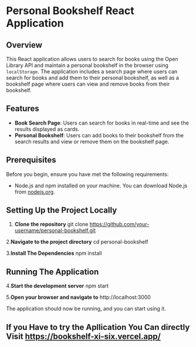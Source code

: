 # Personal Bookshelf React Application

## Overview

This React application allows users to search for books using the Open Library API and maintain a personal bookshelf in the browser using `localStorage`. The application includes a search page where users can search for books and add them to their personal bookshelf, as well as a bookshelf page where users can view and remove books from their bookshelf.

## Features

- **Book Search Page**: Users can search for books in real-time and see the results displayed as cards.
- **Personal Bookshelf**: Users can add books to their bookshelf from the search results and view or remove them on the bookshelf page.

## Prerequisites

Before you begin, ensure you have met the following requirements:

- Node.js and npm installed on your machine. You can download Node.js from [nodejs.org](https://nodejs.org/).

## Setting Up the Project Locally

1. **Clone the repository**
   git clone https://github.com/your-username/personal-bookshelf.git

   
2.**Navigate to the project directory**
   cd personal-bookshelf

   
3.**Install The Dependencies**
   npm install

   
## Running The Application

4.**Start the development server**
   npm start


   
5.**Open your browser and navigate to**
  http://localhost:3000
  
The application should now be running, and you can start using it.



## If you Have to try the Apllication You Can directly Visit   https://bookshelf-xi-six.vercel.app/


